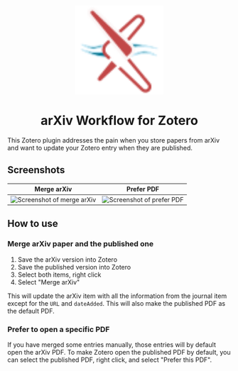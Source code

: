<p align="center"><img src="./addon/chrome/content/icons/favicon.svg" width="200"></p>
<h1 align="center">arXiv Workflow for Zotero</h1>

This Zotero plugin addresses the pain when you store papers from arXiv and want to update your Zotero entry when they are published.

## Screenshots

|Merge arXiv|Prefer PDF|
|:---------:|:--------:|
|![Screenshot of merge arXiv](https://github.com/AllanChain/zotero-arxiv-workflow/assets/36528777/ebd7bb02-9caf-4e32-8f42-2afa7f119354)|![Screenshot of prefer PDF](https://github.com/AllanChain/zotero-arxiv-workflow/assets/36528777/fe0dc757-6dbe-4d8b-894c-f806644686c7)|

## How to use

### Merge arXiv paper and the published one

1. Save the arXiv version into Zotero
2. Save the published version into Zotero
3. Select both items, right click
4. Select "Merge arXiv"

This will update the arXiv item with all the information from the journal item except for the `URL` and `dateAdded`. This will also make the published PDF as the default PDF.

### Prefer to open a specific PDF

If you have merged some entries manually, those entries will by default open the arXiv PDF. To make Zotero open the published PDF by default, you can select the published PDF, right click, and select "Prefer this PDF".
